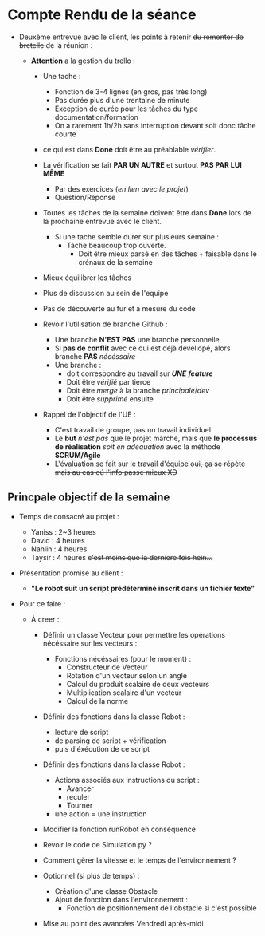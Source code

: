 # Compte Rendu de la séance

- Deuxème entrevue avec le client, les points à retenir ~~du remonter de bretelle~~ de la réunion :
	
	- **Attention** a la gestion du trello :
		- Une tache : 
			- Fonction de 3-4 lignes (en gros, pas très long)
			- Pas durée plus d'une trentaine de minute
			- Exception de durée pour les tâches du type documentation/formation
			- On a rarement 1h/2h sans interruption devant soit donc tâche courte
		
		- ce qui est dans **Done**  doit être au préablable *vérifier*.
		-  La vérification se fait **PAR UN AUTRE** et surtout **PAS PAR LUI MÊME**
			- Par des exercices (*en lien avec le projet*)
			- Question/Réponse
		- Toutes les tâches de la semaine doivent être dans **Done** lors de la prochaine entrevue avec le client.
			- Si une tache semble durer sur plusieurs semaine :
				- Tâche beaucoup trop ouverte. 
					- Doit être mieux parsé en des tâches + faisable dans le crénaux de la semaine
		- Mieux équilibrer les tâches
		- Plus de discussion au sein de l'equipe
		- Pas de découverte au fur et à mesure du code
		- Revoir l'utilisation de branche Github :
			- Une branche **N'EST PAS** une branche personnelle
			- Si **pas de conflit** avec ce qui est déjà dévellopé, alors branche **PAS** *nécéssaire*
			- Une branche  :
				- doit correspondre au travail sur **_UNE feature_** 
				- Doit être *vérifié* par tierce
				- Doit être *merge* à la branche *principale*/*dev*
				- Doit être *supprimé* ensuite
		
		- Rappel de l'objectif de l'UE :
			- C'est travail de groupe, pas un travail individuel
			- Le **but** *n'est pas* que le projet marche, mais que **le processus de réalisation** *soit en adéquation* avec la méthode **SCRUM/Agile**
			- L'évaluation se fait sur le travail d'équipe ~~oui, ça se répète mais au cas oú l'info passe mieux XD~~

## Princpale objectif de la semaine

- Temps de consacré au projet :
	- Yaniss : 2~3 heures 
	- David  : 4 heures
	- Nanlin : 4 heures
	- Taysir : 4 heures ~~c'est moins que la derniere fois hein...~~

- Présentation promise au client :
	- **"Le robot suit un script prédéterminé inscrit dans un fichier texte"**

- Pour ce faire :
	- À creer :
		- Définir un classe Vecteur pour permettre les opérations nécéssaire sur les vecteurs :
			- Fonctions nécéssaires (pour le moment) :
				- Constructeur de Vecteur
				- Rotation d'un vecteur selon un angle 
				- Calcul du produit scalaire de deux vecteurs
				- Multiplication scalaire d'un vecteur
				- Calcul de la norme

		- Définir des fonctions dans la classe Robot :
			- lecture de script
			- de parsing de script + vérification
			- puis d'éxécution de ce script
		- Définir des fonctions dans la classe Robot :
			- Actions associés aux instructions du script :
				- Avancer
				- reculer
				- Tourner
			- une action = une instruction
		- Modifier la fonction runRobot en conséquence
		- Revoir le code de Simulation.py ?
		- Comment gèrer la vitesse et le temps de l'environnement ?



		- Optionnel (si plus de temps) :
			- Création d'une classe Obstacle
			- Ajout de fonction dans l'environnement :
				- Fonction de positionnement de l'obstacle si c'est possible
		
		- Mise au point des avancées Vendredi après-midi

